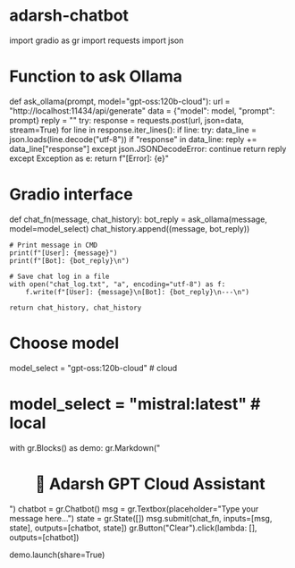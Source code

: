 # adarsh-chatbot
import gradio as gr
import requests
import json

# Function to ask Ollama
def ask_ollama(prompt, model="gpt-oss:120b-cloud"):
    url = "http://localhost:11434/api/generate"
    data = {"model": model, "prompt": prompt}
    reply = ""
    try:
        response = requests.post(url, json=data, stream=True)
        for line in response.iter_lines():
            if line:
                try:
                    data_line = json.loads(line.decode("utf-8"))
                    if "response" in data_line:
                        reply += data_line["response"]
                except json.JSONDecodeError:
                    continue
        return reply
    except Exception as e:
        return f"[Error]: {e}"

# Gradio interface
def chat_fn(message, chat_history):
    bot_reply = ask_ollama(message, model=model_select)
    chat_history.append((message, bot_reply))
    
    # Print message in CMD
    print(f"[User]: {message}")
    print(f"[Bot]: {bot_reply}\n")
    
    # Save chat log in a file
    with open("chat_log.txt", "a", encoding="utf-8") as f:
        f.write(f"[User]: {message}\n[Bot]: {bot_reply}\n---\n")
    
    return chat_history, chat_history

# Choose model
model_select = "gpt-oss:120b-cloud"  # cloud
# model_select = "mistral:latest"    # local

with gr.Blocks() as demo:
    gr.Markdown("<h1 style='text-align:center;'>🤖 Adarsh GPT Cloud Assistant</h1>")
    chatbot = gr.Chatbot()
    msg = gr.Textbox(placeholder="Type your message here...")
    state = gr.State([])
    msg.submit(chat_fn, inputs=[msg, state], outputs=[chatbot, state])
    gr.Button("Clear").click(lambda: [], outputs=[chatbot])

demo.launch(share=True)

